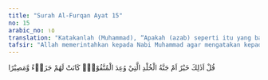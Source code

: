 ```yaml
---
title: "Surah Al-Furqan Ayat 15"
no: 15
arabic_no: ١٥
translation: "Katakanlah (Muhammad), “Apakah (azab) seperti itu yang baik, atau surga yang kekal yang dijanjikan kepada orang-orang yang bertakwa sebagai balasan, dan tempat kembali bagi mereka?”"
tafsir: "Allah memerintahkan kepada Nabi Muhammad agar mengatakan kepada orang-orang kafir itu, apakah siksaan yang demikian hebat dan dahsyat itu lebih baik dari surga yang penuh nikmat dan rahmat yang disediakan bagi orang-orang mukmin yang bertakwa. Mereka kekal di dalamnya selama-lamanya. Surga itu dijadikan untuk mereka karena beriman kepada Allah dan Rasul-Nya serta taat dan patuh menjalankan perintah-Nya dan menjauhi segala larangan-Nya."
---
```

قُلْ اَذٰلِكَ خَيْرٌ اَمْ جَنَّةُ الْخُلْدِ الَّتِيْ وُعِدَ الْمُتَّقُوْنَۗ  كَانَتْ لَهُمْ جَزَاۤءً وَّمَصِيْرًا 